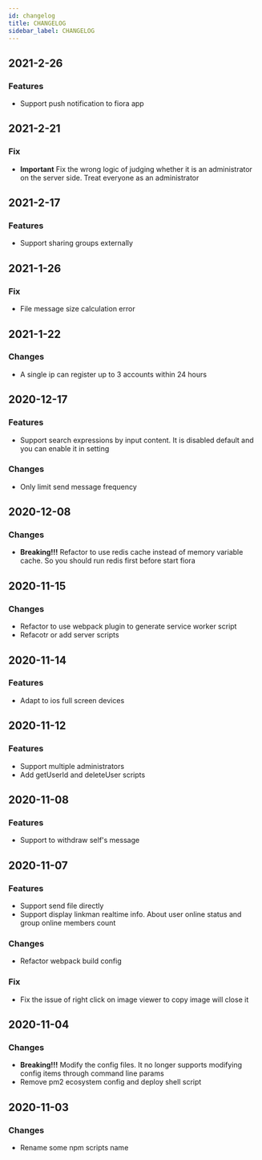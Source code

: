 ```yaml
---
id: changelog
title: CHANGELOG
sidebar_label: CHANGELOG
---
```


## 2021-2-26
### Features
- Support push notification to fiora app


## 2021-2-21
### Fix
- **Important** Fix the wrong logic of judging whether it is an administrator on the server side. Treat everyone as an administrator


## 2021-2-17
### Features
- Support sharing groups externally


## 2021-1-26

### Fix
- File message size calculation error

## 2021-1-22

### Changes

-   A single ip can register up to 3 accounts within 24 hours

## 2020-12-17

### Features

-   Support search expressions by input content. It is disabled default and you can enable it in setting

### Changes

-   Only limit send message frequency

## 2020-12-08

### Changes

-   **Breaking!!!** Refactor to use redis cache instead of memory variable cache. So you should run redis first before start fiora

## 2020-11-15

### Changes

-   Refactor to use webpack plugin to generate service worker script
-   Refacotr or add server scripts

## 2020-11-14

### Features

-   Adapt to ios full screen devices

## 2020-11-12

### Features

-   Support multiple administrators
-   Add getUserId and deleteUser scripts

## 2020-11-08

### Features

-   Support to withdraw self's message

## 2020-11-07

### Features

-   Support send file directly
-   Support display linkman realtime info. About user online status and group online members count

### Changes

-   Refactor webpack build config

### Fix

-   Fix the issue of right click on image viewer to copy image will close it

## 2020-11-04

### Changes

-   **Breaking!!!** Modify the config files. It no longer supports modifying config items through command line params
-   Remove pm2 ecosystem config and deploy shell script

## 2020-11-03

### Changes

-   Rename some npm scripts name

